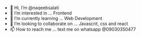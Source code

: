 - 👋 Hi, I’m @naqeebsalati
- 👀 I’m interested in ... Frontend 
- 🌱 I’m currently learning ... Web Development
- 💞️ I’m looking to collaborate on ... Javascrit, css and react
- 📫 How to reach me ... text me on whatsapp @09030350477

<!---
naqeebsalati/naqeebsalati is a ✨ special ✨ repository because its `README.md` (this file) appears on your GitHub profile.
You can click the Preview link to take a look at your changes.
--->
